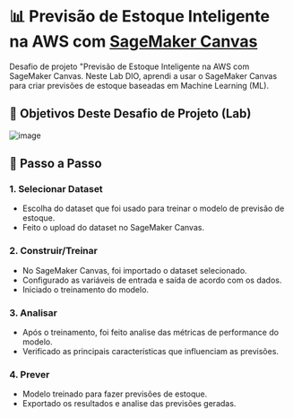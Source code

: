 # 📊 Previsão de Estoque Inteligente na AWS com [SageMaker Canvas](https://aws.amazon.com/pt/sagemaker/canvas/)

Desafio de projeto "Previsão de Estoque Inteligente na AWS com SageMaker Canvas. Neste Lab DIO, aprendi a usar o SageMaker Canvas para criar previsões de estoque baseadas em Machine Learning (ML).

## 🎯 Objetivos Deste Desafio de Projeto (Lab)

![image](https://github.com/digitalinnovationone/lab-aws-sagemaker-canvas-estoque/assets/730492/72f5c21f-5562-491e-aa42-2885a3184650)

## 🚀 Passo a Passo

### 1. Selecionar Dataset

-   Escolha do dataset que foi usado para treinar o modelo de previsão de estoque.
-   Feito o upload do dataset no SageMaker Canvas.

### 2. Construir/Treinar

-   No SageMaker Canvas, foi importado o dataset selecionado.
-   Configurado as variáveis de entrada e saída de acordo com os dados.
-   Iniciado o treinamento do modelo.

### 3. Analisar

-   Após o treinamento, foi feito analise das métricas de performance do modelo.
-   Verificado as principais características que influenciam as previsões.

### 4. Prever

-   Modelo treinado para fazer previsões de estoque.
-   Exportado os resultados e analise das previsões geradas.